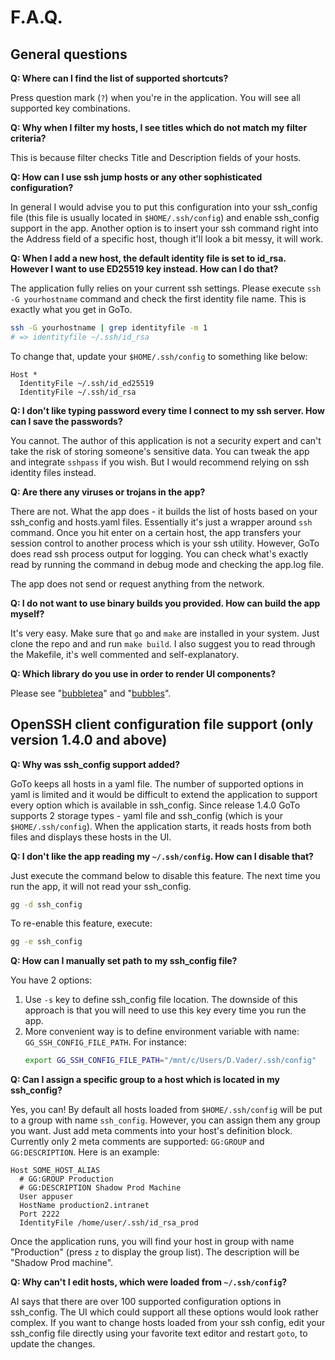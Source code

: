 # F.A.Q. #

## General questions ##

**Q: Where can I find the list of supported shortcuts?**

Press question mark (`?`) when you're in the application. You will see all supported key combinations.

**Q: Why when I filter my hosts, I see titles which do not match my filter criteria?**

This is because filter checks Title and Description fields of your hosts.

**Q: How can I use ssh jump hosts or any other sophisticated configuration?**

In general I would advise you to put this configuration into your ssh_config file (this file is usually located in `$HOME/.ssh/config`) and enable ssh_config support in the app. Another option is to insert your ssh command right into the Address field of a specific host, though it'll look a bit messy, it will work.

**Q: When I add a new host, the default identity file is set to id_rsa. However I want to use ED25519 key instead. How can I do that?**

The application fully relies on your current ssh settings. Please execute `ssh -G yourhostname` command and check the first identity file name. This is exactly what you get in GoTo.
```bash
ssh -G yourhostname | grep identityfile -m 1
# => identityfile ~/.ssh/id_rsa
```
To change that, update your `$HOME/.ssh/config` to something like below:
```
Host *
  IdentityFile ~/.ssh/id_ed25519
  IdentityFile ~/.ssh/id_rsa
```

**Q: I don't like typing password every time I connect to my ssh server. How can I save the passwords?**

You cannot. The author of this application is not a security expert and can't take the risk of storing someone's sensitive data. You can tweak the app and integrate `sshpass` if you wish. But I would recommend relying on ssh identity files instead.

**Q: Are there any viruses or trojans in the app?**

There are not. What the app does - it builds the list of hosts based on your ssh_config and hosts.yaml files. Essentially it's just a wrapper around `ssh` command. Once you hit enter on a certain host, the app transfers your session control to another process which is your ssh utility. However, GoTo does read ssh process output for logging. You can check what's exactly read by running the command in debug mode and checking the app.log file.

The app does not send or request anything from the network.

**Q: I do not want to use binary builds you provided. How can build the app myself?**

It's very easy. Make sure that `go` and `make` are installed in your system. Just clone the repo and and run `make build`. I also suggest you to read through the Makefile, it's well commented and self-explanatory.

**Q: Which library do you use in order to render UI components?**

Please see "[bubbletea](https://github.com/charmbracelet/bubbletea/)" and "[bubbles](https://github.com/charmbracelet/bubbles)".

## OpenSSH client configuration file support (only version 1.4.0 and above) ##

**Q: Why was ssh_config support added?**

GoTo keeps all hosts in a yaml file. The number of supported options in yaml is limited and it would be difficult to extend the application to support every option which is available in ssh_config. Since release 1.4.0 GoTo supports 2 storage types - yaml file and ssh_config (which is your `$HOME/.ssh/config`). When the application starts, it reads hosts from both files and displays these hosts in the UI.

**Q: I don't like the app reading my `~/.ssh/config`. How can I disable that?**

Just execute the command below to disable this feature. The next time you run the app, it will not read your ssh_config.
```bash
gg -d ssh_config
```
To re-enable this feature, execute:
```bash
gg -e ssh_config
```

**Q: How can I manually set path to my ssh_config file?**

You have 2 options:
1. Use `-s` key to define ssh_config file location. The downside of this approach is that you will need to use this key every time you run the app.
2. More convenient way is to define environment variable with name: `GG_SSH_CONFIG_FILE_PATH`. For instance:
    ```bash
    export GG_SSH_CONFIG_FILE_PATH="/mnt/c/Users/D.Vader/.ssh/config"
    ```

**Q: Can I assign a specific group to a host which is located in my ssh_config?**

Yes, you can! By default all hosts loaded from `$HOME/.ssh/config` will be put to a group with name `ssh_config`. However, you can assign them any group you want. Just add meta comments into your host's definition block. Currently only 2 meta comments are supported: `GG:GROUP` and `GG:DESCRIPTION`. Here is an example:

```
Host SOME_HOST_ALIAS
  # GG:GROUP Production
  # GG:DESCRIPTION Shadow Prod Machine
  User appuser
  HostName production2.intranet
  Port 2222
  IdentityFile /home/user/.ssh/id_rsa_prod
```

Once the application runs, you will find your host in group with name "Production" (press `z` to display the group list). The description will be "Shadow Prod machine".

**Q: Why can't I edit hosts, which were loaded from `~/.ssh/config`?**

AI says that there are over 100 supported configuration options in ssh_config. The UI which could support all these options would look rather complex. If you want to change hosts loaded from your ssh config, edit your ssh_config file directly using your favorite text editor and restart `goto`, to update the changes.
